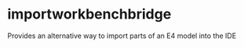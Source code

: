 importworkbenchbridge
=====================

Provides an alternative way to import parts of an E4 model into the IDE
